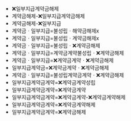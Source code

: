 - ❌일부지급계약금해제
- 계약금해제-❌일부지급계약금해제
- 계약금해제-❌일부지급
- 계약금ㆍ일부지급=불성립ㆍ해약금해제x
- 계약금ㆍ일부지급=불성립ㆍ계약금해제x
- 계약금ㆍ일부지급=불성립ㆍ❌계약금해제
- 계약금ㆍ일부지급=계약금계약불성립ㆍ❌계약금해제
- 계약금ㆍ일부지급=❌계약금계약ㆍ❌계약금해제
- 일부지급계약금=❌계약금계약ㆍ❌계약금해제
- 계약금ㆍ일부지급=불성립계약금계약ㆍ❌계약금해제
- 일부지급계약금계약=❌계약금계약성립
- 일부지급계약금계약=❌계약금계약
- 일부지급계약금계약=❌계약금계약-❌계약금계약해제
- 일부지급계약금계약=❌계약금계약해제
- 일부지급계약금계약=❌계약금해제
